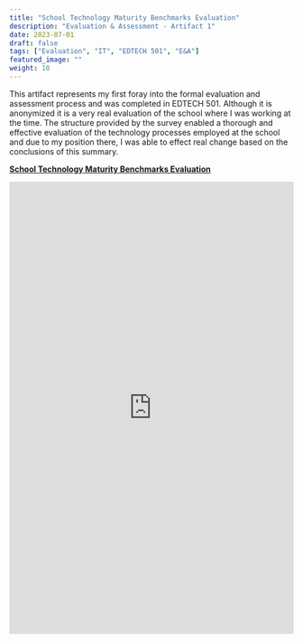 ```yaml
---
title: "School Technology Maturity Benchmarks Evaluation"
description: "Evaluation & Assessment - Artifact 1"
date: 2023-07-01
draft: false
tags: ["Evaluation", "IT", "EDTECH 501", "E&A"]
featured_image: ""
weight: 10
---
```


This artifact represents my first foray into the formal evaluation and assessment process and was completed in EDTECH 501.  Although it is anonymized it is a very real evaluation of the school where I was working at the time. The structure provided by the survey enabled a thorough and effective evaluation of the technology processes employed at the school and due to my position there, I was able to effect real change based on the conclusions of this summary.

**[School Technology Maturity Benchmarks Evaluation](https://docs.google.com/document/d/1uZkXtqmyRH8r4yxFG0b1oEY8pcCk7ABr9c8lKzhBO6M/preview)**

<p><iframe src="https://docs.google.com/document/d/1uZkXtqmyRH8r4yxFG0b1oEY8pcCk7ABr9c8lKzhBO6M/preview" frameborder="0" width="100%" height="800" allowfullscreen="true" mozallowfullscreen="true" webkitallowfullscreen="true"></iframe></p>